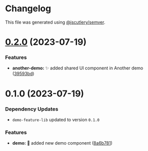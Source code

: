 # Changelog

This file was generated using [@jscutlery/semver](https://github.com/jscutlery/semver).

# [0.2.0](https://github.com/ak274/semver/compare/another-demo-0.1.0...another-demo-0.2.0) (2023-07-19)


### Features

* **another-demo:** :sparkles: added shared UI component in Another demo ([39593bd](https://github.com/ak274/semver/commit/39593bde0617a9fe19c933dd14c5c4a0e275401c))



# 0.1.0 (2023-07-19)

### Dependency Updates

* `demo-feature-lib` updated to version `0.1.0`

### Features

* **demo:** :art: added new demo component ([8a6b781](https://github.com/ak274/semver/commit/8a6b781a14c5b55e2eb9b3013fa0a171c0c6c7ee))
